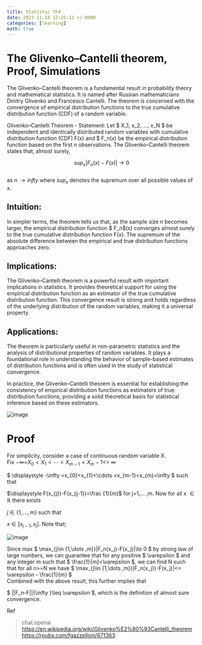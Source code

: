 ```yaml
---
title: Statistic th4
date: 2023-11-18 12:25:11 +/-0000
categories: [learning]
math: true
---
```


# The Glivenko–Cantelli theorem, Proof, Simulations
The Glivenko–Cantelli theorem is a fundamental result in probability theory and mathematical statistics. It is named after Russian mathematicians Dmitry Glivenko and Francesco Cantelli. The theorem is concerned with the convergence of empirical distribution functions to the true cumulative distribution function (CDF) of a random variable.

Glivenko–Cantelli Theorem - Statement:
Let $ X_1, x_2, ..., x_N $ be independent and identically distributed random variables with cumulative distribution function (CDF) F(x) and $ F_n(x) be the empirical distribution function based on the first 
n observations. The Glivenko–Cantelli theorem states that, almost surely, <br>

$$
sup_x |F_n(x)-F(x)| \to 0
$$
<br>
as n $\to infty$ where $sup_x$ denotes the supremum over all possible values of x.

## Intuition:
In simpler terms, the theorem tells us that, as the sample size  n becomes larger, the empirical distribution function 
$ F_n$(x) converges almost surely to the true cumulative distribution function F(x). The supremum of the absolute difference between the empirical and true distribution functions approaches zero.

## Implications:
The Glivenko–Cantelli theorem is a powerful result with important implications in statistics. It provides theoretical support for using the empirical distribution function as an estimator of the true cumulative distribution function. This convergence result is strong and holds regardless of the underlying distribution of the random variables, making it a universal property.

## Applications:
The theorem is particularly useful in non-parametric statistics and the analysis of distributional properties of random variables. It plays a foundational role in understanding the behavior of sample-based estimates of distribution functions and is often used in the study of statistical convergence.

In practice, the Glivenko–Cantelli theorem is essential for establishing the consistency of empirical distribution functions as estimators of true distribution functions, providing a solid theoretical basis for statistical inference based on these estimators.

![image](https://github.com/Cheroberous/cheroberous.github.io/assets/102479391/eb2810dc-e539-4a67-8a36-0bd9a05c7fb0)


# Proof

For simplicity, consider a case of continuous random variable  X. <br>
Fix −∞=$X_0<X_1<⋯<X_{m-1}<X_m− 1<$= ∞ <br>

$ \displaystyle -\infty =x_{0}<x_{1}<\cdots <x_{m-1}<x_{m}=\infty $ such that <br>

$\displaystyle F(x_{j})-F(x_{j-1})=\frac {1}{m}$ for  j=1,... ,m. Now for all  x $\in \mathbb{R}$ there exists 

$\displaystyle j\in \{1,\dots ,m\}$ such that 

$\displaystyle x\in \left[x_{j-1},x_{j}\right]$. Note that; <br>

![image](https://github.com/Cheroberous/cheroberous.github.io/assets/102479391/d95c2c82-bd1c-48ce-b610-cd82aa5867e4) <br>

Since max $ \max_{j\in \{1,\dots ,m\}}|F_n(x_j)-F(x_j)|\to 0 $ by strong law of large numbers, we can guarantee that for any positive 
$ \varepsilon $ and any integer m such that $ \frac{1}{m}<\varepsilon $, we can find N such that for all n>=N  we have $ \max_{j\in \{1,\dots ,m\}}|F_n(x_j})-F(x_j)|<= \varepsilon - \frac{1}{m} $ <br>
Combined with the above result, this further implies that <br>

$ ||F_n-F\||{\infty }\leq \varepsilon  $, which is the definition of almost sure convergence.








Ref
>chat.openai <br>
>https://en.wikipedia.org/wiki/Glivenko%E2%80%93Cantelli_theorem
>https://rpubs.com/fgazzelloni/671363
